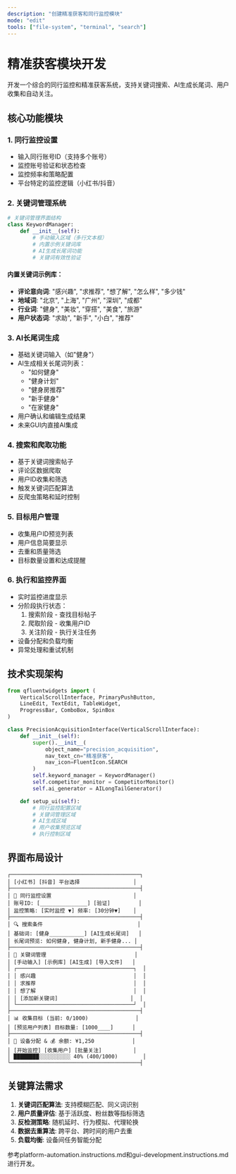 ```yaml
---
description: "创建精准获客和同行监控模块"
mode: "edit"
tools: ["file-system", "terminal", "search"]
---
```


# 精准获客模块开发

开发一个综合的同行监控和精准获客系统，支持关键词搜索、AI生成长尾词、用户收集和自动关注。

## 核心功能模块

### 1. 同行监控设置
- 输入同行账号ID（支持多个账号）
- 监控账号验证和状态检查
- 监控频率和策略配置
- 平台特定的监控逻辑（小红书/抖音）

### 2. 关键词管理系统
```python
# 关键词管理界面结构
class KeywordManager:
    def __init__(self):
        # 手动输入区域（多行文本框）
        # 内置示例关键词库
        # AI生成长尾词功能
        # 关键词有效性验证
```

#### 内置关键词示例库：
- **评论意向词**: "感兴趣", "求推荐", "想了解", "怎么样", "多少钱"
- **地域词**: "北京", "上海", "广州", "深圳", "成都"
- **行业词**: "健身", "美妆", "穿搭", "美食", "旅游"
- **用户状态词**: "求助", "新手", "小白", "推荐"

### 3. AI长尾词生成
- 基础关键词输入（如"健身"）
- AI生成相关长尾词列表：
  - "如何健身"
  - "健身计划"
  - "健身房推荐"
  - "新手健身"
  - "在家健身"
- 用户确认和编辑生成结果
- 未来GUI内直接AI集成

### 4. 搜索和爬取功能
- 基于关键词搜索帖子
- 评论区数据爬取
- 用户ID收集和筛选
- 触发关键词匹配算法
- 反爬虫策略和延时控制

### 5. 目标用户管理
- 收集用户ID预览列表
- 用户信息简要显示
- 去重和质量筛选
- 目标数量设置和达成提醒

### 6. 执行和监控界面
- 实时监控进度显示
- 分阶段执行状态：
  1. 搜索阶段 - 查找目标帖子
  2. 爬取阶段 - 收集用户ID
  3. 关注阶段 - 执行关注任务
- 设备分配和负载均衡
- 异常处理和重试机制

## 技术实现架构

```python
from qfluentwidgets import (
    VerticalScrollInterface, PrimaryPushButton,
    LineEdit, TextEdit, TableWidget,
    ProgressBar, ComboBox, SpinBox
)

class PrecisionAcquisitionInterface(VerticalScrollInterface):
    def __init__(self):
        super().__init__(
            object_name="precision_acquisition",
            nav_text_cn="精准获客",
            nav_icon=FluentIcon.SEARCH
        )
        self.keyword_manager = KeywordManager()
        self.competitor_monitor = CompetitorMonitor()
        self.ai_generator = AILongTailGenerator()

    def setup_ui(self):
        # 同行监控配置区域
        # 关键词管理区域
        # AI生成区域
        # 用户收集预览区域
        # 执行控制区域
```

## 界面布局设计

```
┌─────────────────────────────────────────┐
│ [小红书] [抖音] 平台选择                 │
├─────────────────────────────────────────┤
│ 👥 同行监控设置                          │
│ 账号ID: [_______________] [验证]         │
│ 监控策略: [实时监控 ▼] 频率: [30分钟▼]    │
├─────────────────────────────────────────┤
│ 🔍 搜索条件                              │
│ 基础词: [健身___________] [AI生成长尾词]   │
│ 长尾词预览: 如何健身, 健身计划, 新手健身... │
├─────────────────────────────────────────┤
│ 📝 关键词管理                            │
│ [手动输入] [示例库] [AI生成] [导入文件]   │
│ ┌─────────────────────────────────────┐  │
│ │ 感兴趣                               │  │
│ │ 求推荐                               │  │
│ │ 想了解                               │  │
│ │ [添加新关键词]                       │  │
│ └─────────────────────────────────────┘  │
├─────────────────────────────────────────┤
│ 📊 收集目标 (当前: 0/1000)               │
│ [预览用户列表] 目标数量: [1000____]      │
├─────────────────────────────────────────┤
│ 📱 设备分配 & 💰 余额: ¥1,250            │
│ [开始监控] [收集用户] [批量关注]          │
│ ████████░░░░░░░░░░ 40% (400/1000)        │
└─────────────────────────────────────────┤
```

## 关键算法需求

1. **关键词匹配算法**: 支持模糊匹配、同义词识别
2. **用户质量评估**: 基于活跃度、粉丝数等指标筛选
3. **反检测策略**: 随机延时、行为模拟、代理轮换
4. **数据去重算法**: 跨平台、跨时间的用户去重
5. **负载均衡**: 设备间任务智能分配

参考platform-automation.instructions.md和gui-development.instructions.md进行开发。
